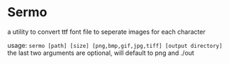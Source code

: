 # Sermo

a utility to convert ttf font file to seperate images for each character

usage: `sermo [path] [size] [png,bmp,gif,jpg,tiff] [output directory]`
the last two arguments are optional, will default to png and ./out
